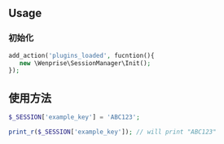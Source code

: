 ## Usage

### 初始化
```php
add_action('plugins_loaded', fucntion(){
   new \Wenprise\SessionManager\Init();
});

```


## 使用方法
```php
$_SESSION['example_key'] = 'ABC123';

print_r($_SESSION['example_key']); // will print "ABC123"
```